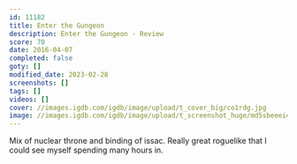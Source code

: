```yaml
---
id: 11182
title: Enter the Gungeon
description: Enter the Gungeon - Review
score: 70
date: 2016-04-07
completed: false
goty: []
modified_date: 2023-02-28
screenshots: []
tags: []
videos: []
cover: //images.igdb.com/igdb/image/upload/t_cover_big/co1rdg.jpg
image: //images.igdb.com/igdb/image/upload/t_screenshot_huge/md5sbeeei4gh07txtcta.jpg
---
```

Mix of nuclear throne and binding of issac. Really great roguelike that I could see myself spending many hours in.